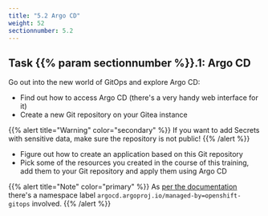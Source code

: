 ```yaml
---
title: "5.2 Argo CD"
weight: 52
sectionnumber: 5.2
---
```


## Task {{% param sectionnumber %}}.1: Argo CD

Go out into the new world of GitOps and explore Argo CD:

* Find out how to access Argo CD (there's a very handy web interface for it)
* Create a new Git repository on your Gitea instance

{{% alert title="Warning" color="secondary" %}}
If you want to add Secrets with sensitive data, make sure the repository is not public!
{{% /alert %}}

* Figure out how to create an application based on this Git repository
* Pick some of the resources you created in the course of this training, add them to your Git repository and apply them using Argo CD

{{% alert title="Note" color="primary" %}}
As [per the documentation](https://docs.openshift.com/container-platform/4.9/cicd/gitops/configuring_argo_cd_to_recursively_sync_a_git_repository_with_your_application/deploying-a-spring-boot-application-with-argo-cd.html) there's a namespace label `argocd.argoproj.io/managed-by=openshift-gitops` involved.
{{% /alert %}}
